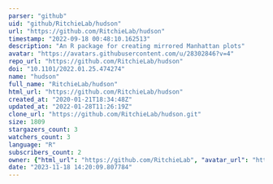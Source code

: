 ```yaml
---
parser: "github"
uid: "github/RitchieLab/hudson"
url: "https://github.com/RitchieLab/hudson"
timestamp: "2022-09-18 00:48:10.162513"
description: "An R package for creating mirrored Manhattan plots"
avatar: "https://avatars.githubusercontent.com/u/28302846?v=4"
repo_url: "https://github.com/RitchieLab/hudson"
doi: "10.1101/2022.01.25.474274"
name: "hudson"
full_name: "RitchieLab/hudson"
html_url: "https://github.com/RitchieLab/hudson"
created_at: "2020-01-21T18:34:48Z"
updated_at: "2022-01-28T11:26:19Z"
clone_url: "https://github.com/RitchieLab/hudson.git"
size: 1809
stargazers_count: 3
watchers_count: 3
language: "R"
subscribers_count: 2
owner: {"html_url": "https://github.com/RitchieLab", "avatar_url": "https://avatars.githubusercontent.com/u/28302846?v=4", "login": "RitchieLab", "type": "Organization"}
date: "2023-11-18 14:20:09.807784"
---
```

